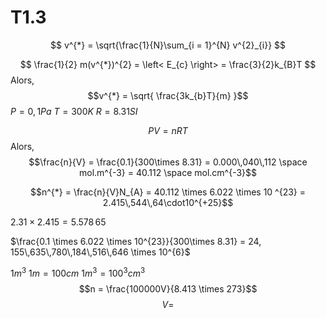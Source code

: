 # T1.3
$$
v^{*} = \sqrt{\frac{1}{N}\sum_{i = 1}^{N} v^{2}_{i}}
$$

$$
\frac{1}{2} m(v^{*})^{2} = \left< E_{c} \right> = \frac{3}{2}k_{B}T
$$
Alors,
$$v^{*} = \sqrt{ \frac{3k_{b}T}{m} }$$
$P= 0, 1 Pa$
$T = 300K$
$R = 8.31 SI$

$$PV = nRT$$
Alors, 
$$\frac{n}{V} = \frac{0.1}{300\times 8.31} = 0.000\,040\,112 \space mol.m^{-3} = 40.112 \space mol.cm^{-3}$$

$$n^{*} = \frac{n}{V}N_{A} = 40.112 \times 6.022 \times 10 ^{23} = 2.415\,544\,64\cdot10^{+25}$$

$2.31 \times 2.415 = 5.578\,65$

$\frac{0.1 \times 6.022 \times 10^{23}}{300\times 8.31} = 24, 155\,635\,780\,184\,516\,646 \times 10^{6}$


$1 m^{3}$
$1 m = 100cm$
$1 m ^{3} = 100^{3} cm^{3}$
$$n = \frac{100000V}{8.413 \times 273}$$
$$V = $$